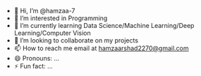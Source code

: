- 👋 Hi, I’m @hamzaa-7
- 👀 I’m interested in Programming
- 🌱 I’m currently learning Data Science/Machine Learning/Deep Learning/Computer Vision
- 💞️ I’m looking to collaborate on my projects
- 📫 How to reach me email at hamzaarshad2270@gmail.com
- 😄 Pronouns: ...
- ⚡ Fun fact: ...

<!---
hamzaa-7/hamzaa-7 is a ✨ special ✨ repository because its `README.md` (this file) appears on your GitHub profile.
You can click the Preview link to take a look at your changes.
--->
